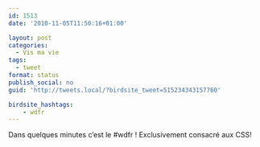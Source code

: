 ```yaml
---
id: 1513
date: '2010-11-05T11:50:16+01:00'

layout: post
categories:
  - Vis ma vie
tags:
  - tweet
format: status
publish_social: no
guid: 'http://tweets.local/?birdsite_tweet=515234343157760'

birdsite_hashtags:
    - wdfr
---
```


Dans quelques minutes c’est le #wdfr ! Exclusivement consacré aux CSS!